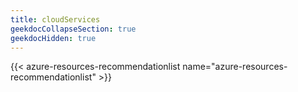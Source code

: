 ```yaml
---
title: cloudServices
geekdocCollapseSection: true
geekdocHidden: true
---
```


{{< azure-resources-recommendationlist name="azure-resources-recommendationlist" >}}

